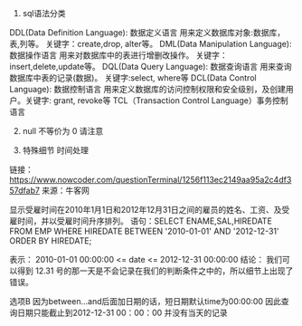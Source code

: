 
1. sql语法分类

DDL(Data Definition Language): 数据定义语言
用来定义数据库对象:数据库，表,列等。 关键字：create,drop, alter等。
DML(Data Manipulation Language): 数据操作语言
用来对数据库中的表进行增删改操作。 关键字：insert,delete,update等。
DQL(Data Query Language): 数据查询语言
用来查询数据库中表的记录(数据)。 关键字:select, where等
DCL(Data Control Language): 数据控制语言
用来定义数据库的访问控制权限和安全级别，及创建用户。关键字: grant, revoke等
TCL（Transaction Control Language）事务控制语言

2. null 不等价为 0 请注意

3. 特殊细节 时间处理

链接：https://www.nowcoder.com/questionTerminal/1256f113ec2149aa95a2c4df357dfab7
来源：牛客网

显示受雇时间在2010年1月1日和2012年12月31日之间的雇员的姓名、工资、及受雇时间，并以受雇时间升序排列。 语句：SELECT ENAME,SAL,HIREDATE FROM EMP WHERE HIREDATE BETWEEN '2010-01-01' AND '2012-12-31' ORDER BY HIREDATE;

表示： 2010-01-01 00:00:00 <= date <= 2012-12-31 00:00:00
结论： 我们可以得到 12.31 号的那一天是不会记录在我们的判断条件之中的，所以细节上出现了错误。

选项B 因为between...and后面加日期的话，短日期默认time为00:00:00 因此查询日期只能截止到2012-12-31 00：00：00 并没有当天的记录

